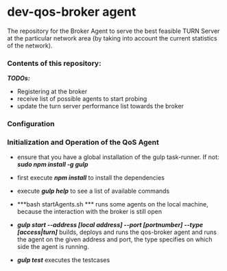 # dev-qos-broker agent
The repository for the Broker Agent to serve the best feasible TURN Server at the particular network area (by taking into account the current statistics of the network).

### Contents of this repository:
***TODOs:***
* Registering at the broker
* receive list of possible agents to start probing
* update the turn server performance list towards the broker


### Configuration

### Initialization and Operation of the QoS Agent
- ensure that you have a global installation of the gulp task-runner. If not: ***sudo npm install -g gulp***
- first execute ***npm install*** to install the dependencies
- execute ***gulp help*** to see a list of available commands

- ***bash startAgents.sh *** runs some agents on the local machine, because the interaction with the broker is still open
- ***gulp start --address [local address] --port [portnumber] --type [access|turn]*** builds, deploys and runs the qos-broker agent and runs the agent on the given address and port, the type specifies on which side the agent is running.
- ***gulp test*** executes the testcases
